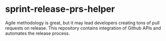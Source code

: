 # sprint-release-prs-helper
Agile methodology is great, but it may lead developers creating tons of pull requests on release. This repository contains integration of Github APIs and automates the release process.
